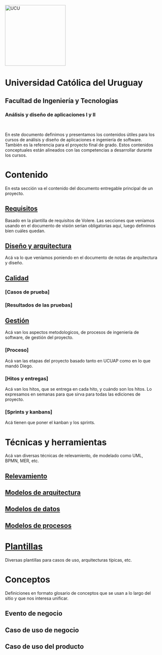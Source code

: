 <img src="https://www.ucu.edu.uy/plantillas/images/logo_ucu.svg" alt="UCU" width="200"/>

# Universidad Católica del Uruguay
## Facultad de Ingeniería y Tecnologías
### Análisis y diseño de aplicaciones I y II

<br/>

En este documento definimos y presentamos los contenidos útiles para los cursos de análisis y diseño de aplicaciones e ingeniería de software. También es la referencia para el proyecto final de grado. Estos contenidos conceptuales están alineados con las competencias a desarrollar durante los cursos.

# Contenido

En esta sección va el contenido del documento entregable principal de un proyecto.

## [Requisitos](./1_Contenido/1_1_Requisitos.md)

Basado en la plantilla de requisitos de Volere. Las secciones que veníamos usando en el documento de visión serían obligatorias aquí, luego definimos bien cuáles quedan.

## [Diseño y arquitectura](./1_Contenido/1_2_Diseño_y_Arquitectura.md)

Acá va lo que veníamos poniendo en el documento de notas de arquitectura y diseño.

## [Calidad](./1_Contenido/1_3_Calidad.md)
### [Casos de prueba]
### [Resultados de las pruebas]

## [Gestión](./1_Contenido/1_4_Gestión.md)

Acá van los aspectos metodologicos, de procesos de ingeniería de software, de gestión del proyecto.

### [Proceso]

Acá van las etapas del proyecto basado tanto en UCUAP como en lo que mandó Diego.

### [Hitos y entregas]

Acá van los hitos, que se entrega en cada hito, y cuándo son los hitos. Lo expresamos en semanas para que sirva para todas las ediciones de proyecto.

### [Sprints y kanbans]

Acá tienen que poner el kanban y los sprints.

# Técnicas y herramientas

Acá van diversas técnicas de relevamiento, de modelado como UML, BPMN, MER, etc.

## [Relevamiento](./2_Tecnicas_y_herramientas/2_1_Relevamiento.md)
## [Modelos de arquitectura](./2_Tecnicas_y_herramientas/2_2_Modelos_de_arquitectura.md)
## [Modelos de datos](./2_Tecnicas_y_herramientas/2_3_Modelos_de_datos.md)
## [Modelos de procesos](./2_Tecnicas_y_herramientas/2_4_Modelos_de_procesos.md)

# [Plantillas](./3_Plantillas/)

Diversas plantillas para casos de uso, arquitecturas típicas, etc.

# Conceptos

Definiciones en formato glosario de conceptos que se usan a lo largo del sitio y que nos interesa unificar.

## Evento de negocio
## Caso de uso de negocio
## Caso de uso del producto
